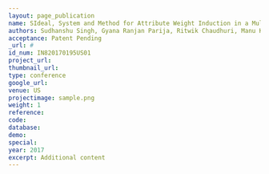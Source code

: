 ```yaml
---
layout: page_publication
name: SIdeal, System and Method for Attribute Weight Induction in a Multiple Recruiter Setting Exploiting Public Goods Games #Framework
authors: Sudhanshu Singh, Gyana Ranjan Parija, Ritwik Chaudhuri, Manu Kuchhal, Sarthak Ahuja, Ritwik Chaudhari, Manish Kataria
acceptance: Patent Pending
_url: #
id_num: IN820170195US01
project_url:
thumbnail_url:
type: conference
google_url: 
venue: US
projectimage: sample.png
weight: 1
reference:
code:
database: 
demo: 
special: 
year: 2017
excerpt: Additional content
---
```

